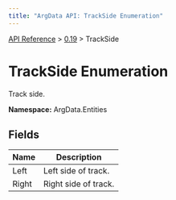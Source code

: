 ```yaml
---
title: "ArgData API: TrackSide Enumeration"
---
```


[API Reference](/argdata/api) &gt; [0.19](/argdata/api/0.19) &gt; TrackSide

# TrackSide Enumeration

Track side.

**Namespace:** ArgData.Entities

## Fields

<table class="table table-bordered table-striped ">
<thead>
  <tr>
    <th>Name</th>
    <th>Description</th>
  </tr>
</thead>
<tbody>
  <tr>
    <td>Left</td>
    <td>Left side of track.</td>
  </tr>
  <tr>
    <td>Right</td>
    <td>Right side of track.</td>
  </tr>
</tbody>
</table>


